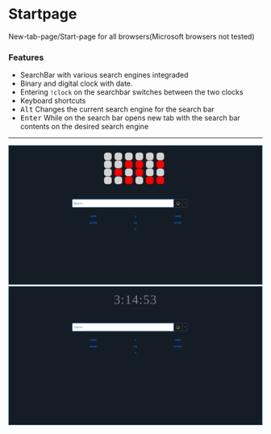 # Startpage
New-tab-page/Start-page for all browsers(Microsoft browsers not tested)

### Features
 - SearchBar with various search engines integraded
 - Binary and digital clock with date.
 - Entering `!clock` on the searchbar switches between the two clocks
 - Keyboard shortcuts
  - <kbd>Alt</kbd> Changes the current search engine for the search bar
  - <kbd>Enter</kbd> While on the search bar opens new tab with the search bar contents on the desired search engine

---
![StartPage Demo](screenshot_binary.png)
![StartPage Demo](screenshot_digital.png)
